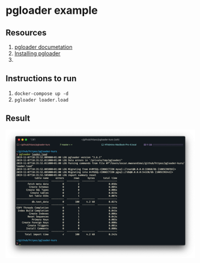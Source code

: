 # pgloader example

## Resources
1. [pgloader documetation](https://pgloader.readthedocs.io/en/latest/index.html)
2. [Installing pgloader](https://github.com/dimitri/pgloader#installs)
3. 


## Instructions to run
1. `docker-compose up -d`
2. `pgloader loader.load`

## Result
![screenshot](screenshot.png)